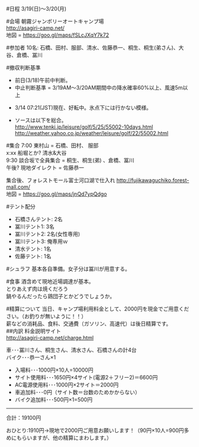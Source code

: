 #日程
3/19(日)〜3/20(月)

#会場
朝霧ジャンボリーオートキャンプ場  
http://asagiri-camp.net/  
地図 = https://goo.gl/maps/fSLcJXqY7k72

#参加者
10名: 石橋、田村、服部、清水、佐藤恭一、桐生、桐生(弟さん)、大谷、倉橋、冨川

#撤収判断基準
* 前日(3/18)午前中判断。
* 中止判断基準 = 3/19AM〜3/20AM期間中の降水確率60%以上、風速5m以上
 - 3/14 07:21(JST)現在、好転中。氷点下には行かない模様。
* ソースは以下を総合。  
http://www.tenki.jp/leisure/golf/5/25/55002-10days.html
http://weather.yahoo.co.jp/weather/leisure/golf/22/55002.html

#集合
7:00 東村山 = 石橋、田村、 服部  
x:xx 船堀とか? 清水&大谷  
9:30 談合坂で全員集合 = 桐生、桐生(弟) 、倉橋、冨川  
午後? 現地ダイレクト = 佐藤恭一  

集合後、フォレストモール富士河口湖で仕入れ
http://fujikawaguchiko.forest-mall.com/  
地図 = https://goo.gl/maps/jnQd7ypQdgo

#テント配分
* 石橋さんテント: 2名
* 冨川テント1: 3名
* 冨川テント2: 2名(女性専用)
* 冨川テント3: 俺専用ｗ
* 清水テント: 1名
* 佐藤テント: 1名

#シュラフ
基本各自準備。女子分は冨川が用意する。

#食事
酒含めて現地近場調達が基本。  
とりあえず肉は焼くだろう  
鍋やるんだったら鶏団子とかどうでしょうか。

#精算について
当日、キャンプ場利用料金として、2000円を現金でご用意ください。（お釣りが無いように！！）  
薪などの消耗品、食料、交通費（ガソリン、高速代）は後日精算です。  
##内訳
料金説明サイト  
http://asagiri-camp.net/charge.html

車･･･冨川さん、桐生さん、清水さん、石橋さんの計4台  
バイク･･･恭一さん×1

* 入場料･･･1000円×10人=10000円
* サイト使用料･･･1650円×4サイト(電源2＋フリー2)＝6600円
* AC電源使用料･･･1000円×2サイト＝2000円
* 車追加料･･･0円（サイト数＝台数のためかからない）
* バイク追加料･･･500円×1=500円
___
合計：19100円

おひとり:1910円→現地で2000円ご用意お願いします！（90円×10人=900円多めにもらいますが、他の精算にまわします。）
